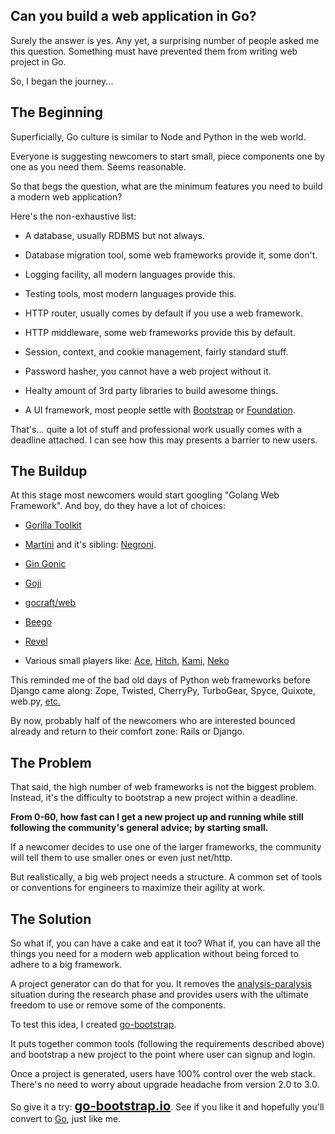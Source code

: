 ## Can you build a web application in Go?

Surely the answer is yes. Any yet, a surprising number of people asked me this question. Something must have prevented them from writing web project in Go.

So, I began the journey...


## The Beginning

Superficially, Go culture is similar to Node and Python in the web world.

Everyone is suggesting newcomers to start small, piece components one by one as you need them. Seems reasonable.

So that begs the question, what are the minimum features you need to build a modern web application?

Here's the non-exhaustive list:

* A database, usually RDBMS but not always.

* Database migration tool, some web frameworks provide it, some don't.

* Logging facility, all modern languages provide this.

* Testing tools, most modern languages provide this.

* HTTP router, usually comes by default if you use a web framework.

* HTTP middleware, some web frameworks provide this by default.

* Session, context, and cookie management, fairly standard stuff.

* Password hasher, you cannot have a web project without it.

* Healty amount of 3rd party libraries to build awesome things.

* A UI framework, most people settle with <a target="_blank" href="//getbootstrap.com/">Bootstrap</a> or <a target="_blank" href="//foundation.zurb.com/">Foundation</a>.

That's... quite a lot of stuff and professional work usually comes with a deadline attached. I can see how this may presents a barrier to new users.


## The Buildup

At this stage most newcomers would start googling "Golang Web Framework". And boy, do they have a lot of choices:

* <a target="_blank" href="//www.gorillatoolkit.org/">Gorilla Toolkit</a>

* <a target="_blank" href="//martini.codegangsta.io/">Martini</a> and it's sibling: <a target="_blank" href="//github.com/codegangsta/negroni">Negroni</a>.

* <a target="_blank" href="//gin-gonic.github.io/gin/">Gin Gonic</a>

* <a target="_blank" href="//goji.io/">Goji</a>

* <a target="_blank" href="//github.com/gocraft/web/">gocraft/web</a>

* <a target="_blank" href="//beego.me/">Beego</a>

* <a target="_blank" href="//revel.github.io/">Revel</a>

* Various small players like: <a target="_blank" href="//github.com/plimble/ace">Ace</a>, <a target="_blank" href="//github.com/nbio/hitch">Hitch</a>, <a target="_blank" href="//github.com/guregu/kami">Kami</a>, <a target="_blank" href="//github.com/rocwong/neko">Neko</a>

This reminded me of the bad old days of Python web frameworks before Django came along: Zope, Twisted, CherryPy, TurboGear, Spyce, Quixote, web.py, <a target="_blank" href="//wiki.python.org/moin/WebFrameworks">etc.</a>

By now, probably half of the newcomers who are interested bounced already and return to their comfort zone: Rails or Django.


## The Problem

That said, the high number of web frameworks is not the biggest problem. Instead, it's the difficulty to bootstrap a new project within a deadline.

<b>From 0-60, how fast can I get a new project up and running while still following the community's general advice; by starting small.</b>

If a newcomer decides to use one of the larger frameworks, the community will tell them to use smaller ones or even just net/http.

But realistically, a big web project needs a structure. A common set of tools or conventions for engineers to maximize their agility at work.


## The Solution

So what if, you can have a cake and eat it too? What if, you can have all the things you need for a modern web application without being forced to adhere to a big framework.

A project generator can do that for you. It removes the <a target="_blank" href="//en.wikipedia.org/wiki/Analysis_paralysis">analysis-paralysis</a> situation during the research phase and provides users with the ultimate freedom to use or remove some of the components.

To test this idea, I created <a target="_blank" href="//go-bootstrap.io/">go-bootstrap</a>.

It puts together common tools (following the requirements described above) and bootstrap a new project to the point where user can signup and login.

Once a project is generated, users have 100% control over the web stack. There's no need to worry about upgrade headache from version 2.0 to 3.0.

So give it a try: <a target="_blank" href="//go-bootstrap.io/" style="font-size: 20px; font-weight: bold">go-bootstrap.io</a>. See if you like it and hopefully you'll convert to <a target="_blank" href="//play.golang.org/">Go</a>, just like me.
